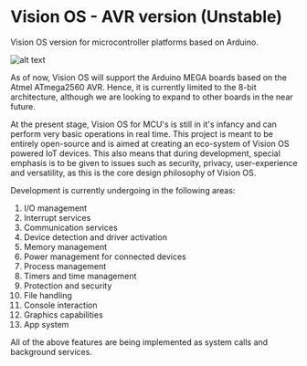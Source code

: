 # Vision OS - AVR version (Unstable)
Vision OS version for microcontroller platforms based on Arduino.

![alt text](https://user-images.githubusercontent.com/32036528/40291141-9a22aecc-5ce0-11e8-8e32-21dda5d6786d.png)

As of now, Vision OS will support the Arduino MEGA boards based on the Atmel ATmega2560 AVR. Hence, it is currently limited to the 8-bit architecture, although we are looking to expand to other boards in the near future.

At the present stage, Vision OS for MCU's is still in it's infancy and can perform very basic operations in real time. This project is meant to be entirely open-source and is aimed at creating an eco-system of Vision OS powered IoT devices. This also means that during development, special emphasis is to be given to issues such as security, privacy, user-experience and versatility, as this is the core design philosophy of Vision OS.

Development is currently undergoing in the following areas:
1.  I/O management
2.  Interrupt services
3.  Communication services
4.  Device detection and driver activation
5.  Memory management
6.  Power management for connected devices
7.  Process management
8.  Timers and time management
9.  Protection and security
10. File handling
11. Console interaction
12. Graphics capabilities
12. App system

All of the above features are being implemented as system calls and background services.
